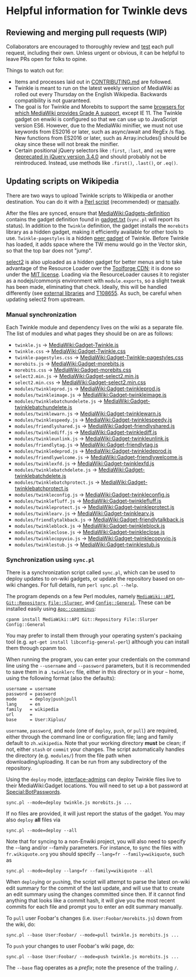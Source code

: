 # Helpful information for Twinkle devs

## Reviewing and merging pull requests (WIP)

Collaborators are encouraged to thoroughly review and [test](./CONTRIBUTING.md#testing-your-code) each pull request, including their own. Unless urgent or obvious, it can be helpful to leave PRs open for folks to opine.

Things to watch out for:

- Items and processes laid out in [CONTRIBUTING.md](./CONTRIBUTING.md) are followed.
- Twinkle is meant to run on the latest weekly version of MediaWiki as rolled out every Thursday on the English Wikipedia. Backwards compatibility is not guaranteed.
- The goal is for Twinkle and Morebits to support the same [browsers for which MediaWiki provides Grade A support](https://www.mediawiki.org/wiki/Browser_compatibility), except IE 11. The Twinkle gadget on enwiki is configured so that we can use up to JavaScript version ES6. However, due to the MediaWiki minifier, we must not use keywords from ES2016 or later, such as async/await and RegEx /s flag. New functions from ES2016 or later, such as Array.includes() should be okay since these will not break the minifier.
- Certain positional jQuery selectors like `:first`, `:last`, and `:eq` were [deprecated in jQuery version 3.4.0](https://blog.jquery.com/2019/04/10/jquery-3-4-0-released/) and should probably not be reintroduced. Instead, use methods like `.first()`, `.last()`, or `.eq()`.

## Updating scripts on Wikipedia

There are two ways to upload Twinkle scripts to Wikipedia or another destination. You can do it with a [Perl script](#synchronization-using-syncpl) (recommended) or [manually](#manual-synchronization).

After the files are synced, ensure that [MediaWiki:Gadgets-definition][] contains the gadget definition found in [gadget.txt](./gadget.txt) (`sync.pl` will report its status). In addition to the `Twinkle` definition, the gadget installs the `morebits` library as a hidden gadget, making it efficiently available for other tools to use. `Twinkle-pagestyles` is a hidden [peer gadget](https://www.mediawiki.org/wiki/ResourceLoader/Migration_guide_(users)#Gadget_peers) of Twinkle. Before Twinkle has loaded, it adds space where the TW menu would go in the Vector skin, so that the top bar does not "jump".

[select2][] is also uploaded as a hidden gadget for better menus and to take advantage of the Resource Loader over the [Toolforge CDN](https://tools.wmflabs.org/cdnjs/); it is done so under the [MIT license](https://github.com/select2/select2/blob/develop/LICENSE.md). Loading via the ResourceLoader causes it to register as a nodejs/commonjs environment with `module.exports`, so a slight tweak has been made, eliminating that check. Ideally, this will be handled differently (see [external libraries](https://www.mediawiki.org/wiki/ResourceLoader/Migration_guide_for_extension_developers#Special_case_of_external_libraries) and [T108655](https://phabricator.wikimedia.org/T108655). As such, be careful when updating select2 from upstream.

### Manual synchronization

Each Twinkle module and dependency lives on the wiki as a separate file. The list of modules and what pages they should be on are as follows:

- `twinkle.js` &rarr; [MediaWiki:Gadget-Twinkle.js][]
- `twinkle.css` &rarr; [MediaWiki:Gadget-Twinkle.css][]
- `twinkle-pagestyles.css` &rarr; [MediaWiki:Gadget-Twinkle-pagestyles.css][]
- `morebits.js` &rarr; [MediaWiki:Gadget-morebits.js][]
- `morebits.css` &rarr; [MediaWiki:Gadget-morebits.css][]
- `select2.min.js` &rarr; [MediaWiki:Gadget-select2.min.js][]
- `select2.min.css` &rarr; [MediaWiki:Gadget-select2.min.css][]
- `modules/twinkleprod.js` &rarr; [MediaWiki:Gadget-twinkleprod.js][]
- `modules/twinkleimage.js` &rarr; [MediaWiki:Gadget-twinkleimage.js][]
- `modules/twinklebatchundelete.js` &rarr; [MediaWiki:Gadget-twinklebatchundelete.js][]
- `modules/twinklewarn.js` &rarr; [MediaWiki:Gadget-twinklewarn.js][]
- `modules/twinklespeedy.js` &rarr; [MediaWiki:Gadget-twinklespeedy.js][]
- `modules/friendlyshared.js` &rarr; [MediaWiki:Gadget-friendlyshared.js][]
- `modules/twinklediff.js` &rarr; [MediaWiki:Gadget-twinklediff.js][]
- `modules/twinkleunlink.js` &rarr; [MediaWiki:Gadget-twinkleunlink.js][]
- `modules/friendlytag.js` &rarr; [MediaWiki:Gadget-friendlytag.js][]
- `modules/twinkledeprod.js` &rarr; [MediaWiki:Gadget-twinkledeprod.js][]
- `modules/friendlywelcome.js` &rarr; [MediaWiki:Gadget-friendlywelcome.js][]
- `modules/twinklexfd.js` &rarr; [MediaWiki:Gadget-twinklexfd.js][]
- `modules/twinklebatchdelete.js` &rarr; [MediaWiki:Gadget-twinklebatchdelete.js][]
- `modules/twinklebatchprotect.js` &rarr; [MediaWiki:Gadget-twinklebatchprotect.js][]
- `modules/twinkleconfig.js` &rarr; [MediaWiki:Gadget-twinkleconfig.js][]
- `modules/twinklefluff.js` &rarr; [MediaWiki:Gadget-twinklefluff.js][]
- `modules/twinkleprotect.js` &rarr; [MediaWiki:Gadget-twinkleprotect.js][]
- `modules/twinklearv.js` &rarr; [MediaWiki:Gadget-twinklearv.js][]
- `modules/friendlytalkback.js` &rarr; [MediaWiki:Gadget-friendlytalkback.js][]
- `modules/twinkleblock.js` &rarr; [MediaWiki:Gadget-twinkleblock.js][]
- `modules/twinkleclose.js` &rarr; [MediaWiki:Gadget-twinkleclose.js][]
- `modules/twinklecopyvio.js` &rarr; [MediaWiki:Gadget-twinklecopyvio.js][]
- `modules/twinklestub.js` &rarr; [MediaWiki:Gadget-twinklestub.js][]

### Synchronization using `sync.pl`

There is a synchronization script called `sync.pl`, which can be used to deploy updates to on-wiki gadgets, or update the repository based on on-wiki changes. For full details, run `perl sync.pl --help`.

The program depends on a few Perl modules, namely [`MediaWiki::API`][MediaWiki::API], [`Git::Repository`][Git::Repository], [`File::Slurper`][File::Slurper], and [`Config::General`][Config::General]. These can be installed easily using [`App::cpanminus`][App::cpanminus]:

    cpanm install MediaWiki::API Git::Repository File::Slurper Config::General

You may prefer to install them through your operating system's packaing tool (e.g. `apt-get install libconfig-general-perl`) although you can install them through cpanm too.

When running the program, you can enter your credentials on the command line using the `--username` and `--password` parameters, but it is recommended to save them in a `.twinklerc` file, either in this directory or in your `~` home, using the following format (also the defaults):

    username = username
    password = password
    mode     = deploy|push|pull
    lang     = en
    family   = wikipedia
    url      =
    base     = User:Xiplus/

`username`, `password`, and `mode` (one of `deploy`, `push`, or `pull`) are required, either through the command line or configuration file; lang and family default to `zh.wikipedia`. Note that your working directory **must** be clean; if not, either `stash` or `commit` your changes. The script automatically handles the directory (e.g. `modules/`) from the file path when downloading/uploading. It can be run from any subdirectory of the repository.

Using the `deploy` mode, [interface-admins][intadmin] can deploy Twinkle files live to their MediaWiki:Gadget locations. You will need to set up a bot password at [Special:BotPasswords][special_botpass].

    sync.pl --mode=deploy twinkle.js morebits.js ...

If no files are provided, it will just report the status of the gadget. You may also `deploy` **all** files via

    sync.pl --mode=deploy --all

Note that for syncing to a non-Enwiki project, you will also need to specify the --lang and/or --family parameters. For instance, to sync the files with `fr.wikiquote.org` you should specify `--lang=fr --family=wikiquote`, such as

    sync.pl --mode=deploy --lang=fr --family=wikiquote --all

When `deploy`ing or `push`ing, the script will attempt to parse the latest on-wiki edit summary for the commit of the last update, and will use that to create an edit summary using the changes committed since then. If it cannot find anything that looks like a commit hash, it will give you the most recent commits for each file and prompt you to enter an edit summary manually.

To `pull` user Foobar's changes (i.e. `User:Foobar/morebits.js`) down from the wiki, do:

    sync.pl --base User:Foobar/ --mode=pull twinkle.js morebits.js ...

To `push` your changes to user Foobar's wiki page, do:

    sync.pl --base User:Foobar/ --mode=push twinkle.js morebits.js ...

The `--base` flag operates as a *prefix*; note the presence of the trailing `/`.

[MediaWiki:Gadgets-definition]: https://zh.wikipedia.org/wiki/MediaWiki:Gadgets-definition
[MediaWiki:Gadget-Twinkle.js]: https://zh.wikipedia.org/wiki/MediaWiki:Gadget-Twinkle.js
[MediaWiki:Gadget-Twinkle.css]: https://zh.wikipedia.org/wiki/MediaWiki:Gadget-Twinkle.css
[MediaWiki:Gadget-Twinkle-pagestyles.css]: https://zh.wikipedia.org/wiki/MediaWiki:Gadget-Twinkle-pagestyles.css
[MediaWiki:Gadget-morebits.js]: https://zh.wikipedia.org/wiki/MediaWiki:Gadget-morebits.js
[MediaWiki:Gadget-morebits.css]: https://zh.wikipedia.org/wiki/MediaWiki:Gadget-morebits.css
[MediaWiki:Gadget-select2.min.js]: https://zh.wikipedia.org/wiki/MediaWiki:Gadget-select2.min.js
[MediaWiki:Gadget-select2.min.css]: https://zh.wikipedia.org/wiki/MediaWiki:Gadget-select2.min.css
[MediaWiki:Gadget-twinkleprod.js]: https://zh.wikipedia.org/wiki/MediaWiki:Gadget-twinkleprod.js
[MediaWiki:Gadget-twinkleimage.js]: https://zh.wikipedia.org/wiki/MediaWiki:Gadget-twinkleimage.js
[MediaWiki:Gadget-twinklebatchundelete.js]: https://zh.wikipedia.org/wiki/MediaWiki:Gadget-twinklebatchundelete.js
[MediaWiki:Gadget-twinklewarn.js]: https://zh.wikipedia.org/wiki/MediaWiki:Gadget-twinklewarn.js
[MediaWiki:Gadget-twinklespeedy.js]: https://zh.wikipedia.org/wiki/MediaWiki:Gadget-twinklespeedy.js
[MediaWiki:Gadget-friendlyshared.js]: https://zh.wikipedia.org/wiki/MediaWiki:Gadget-friendlyshared.js
[MediaWiki:Gadget-twinklediff.js]: https://zh.wikipedia.org/wiki/MediaWiki:Gadget-twinklediff.js
[MediaWiki:Gadget-twinkleunlink.js]: https://zh.wikipedia.org/wiki/MediaWiki:Gadget-twinkleunlink.js
[MediaWiki:Gadget-friendlytag.js]: https://zh.wikipedia.org/wiki/MediaWiki:Gadget-friendlytag.js
[MediaWiki:Gadget-twinkledeprod.js]: https://zh.wikipedia.org/wiki/MediaWiki:Gadget-twinkledeprod.js
[MediaWiki:Gadget-friendlywelcome.js]: https://zh.wikipedia.org/wiki/MediaWiki:Gadget-friendlywelcome.js
[MediaWiki:Gadget-twinklexfd.js]: https://zh.wikipedia.org/wiki/MediaWiki:Gadget-twinklexfd.js
[MediaWiki:Gadget-twinklebatchdelete.js]: https://zh.wikipedia.org/wiki/MediaWiki:Gadget-twinklebatchdelete.js
[MediaWiki:Gadget-twinklebatchprotect.js]: https://zh.wikipedia.org/wiki/MediaWiki:Gadget-twinklebatchprotect.js
[MediaWiki:Gadget-twinkleconfig.js]: https://zh.wikipedia.org/wiki/MediaWiki:Gadget-twinkleconfig.js
[MediaWiki:Gadget-twinklefluff.js]: https://zh.wikipedia.org/wiki/MediaWiki:Gadget-twinklefluff.js
[MediaWiki:Gadget-twinkleprotect.js]: https://zh.wikipedia.org/wiki/MediaWiki:Gadget-twinkleprotect.js
[MediaWiki:Gadget-twinklearv.js]: https://zh.wikipedia.org/wiki/MediaWiki:Gadget-twinklearv.js
[MediaWiki:Gadget-friendlytalkback.js]: https://zh.wikipedia.org/wiki/MediaWiki:Gadget-friendlytalkback.js
[MediaWiki:Gadget-twinkleblock.js]: https://zh.wikipedia.org/wiki/MediaWiki:Gadget-twinkleblock.js
[MediaWiki:Gadget-twinkleclose.js]: https://zh.wikipedia.org/wiki/MediaWiki:Gadget-twinkleclose.js
[MediaWiki:Gadget-twinklecopyvio.js]: https://zh.wikipedia.org/wiki/MediaWiki:Gadget-twinklecopyvio.js
[MediaWiki:Gadget-twinklestub.js]: https://zh.wikipedia.org/wiki/MediaWiki:Gadget-twinklestub.js
[select2]: https://github.com/select2/select2
[MediaWiki::API]: https://metacpan.org/pod/MediaWiki::API
[Git::Repository]: https://metacpan.org/pod/Git::Repository
[File::Slurper]: https://metacpan.org/pod/File::Slurper
[Config::General]: https://metacpan.org/pod/Config::General
[App::cpanminus]: https://metacpan.org/pod/App::cpanminus
[intadmin]: https://zh.wikipedia.org/wiki/Wikipedia:介面管理員
[special_botpass]: https://zh.wikipedia.org/wiki/Special:BotPasswords
